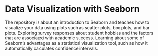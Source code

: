 # Data Visualization with Seaborn

The repository is about an introduction to Seaborn and teaches how to visualize your data using plots such as scatter plots, box plots, and bar plots. Exploring survey responses about student hobbies and the factors that are associated with academic success. Learning about some of Seaborn’s advantages as a statistical visualization tool, such as how it automatically calculates confidence intervals. 
